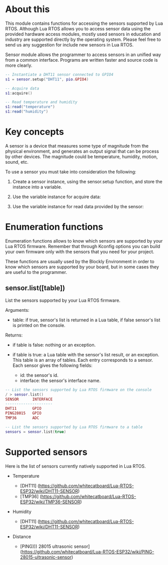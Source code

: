 # About this

This module contains functions for accessing the sensors supported by Lua RTOS. Although Lua RTOS allows you to access sensor data using the provided hardware access modules, mostly used sensors in education and industry are supported directly by the operating system. Please feel free to send us any suggestion for include new sensors in Lua RTOS.

Sensor module allows the programmer to access sensors in an unified way from a common interface. Programs are written faster and source code is more clearly.

```lua
-- Instantiate a DHT11 sensor connected to GPIO4
s1 = sensor.setup("DHT11", pio.GPIO4)

-- Acquire data
s1:acquire()

-- Read temperature and humidity
s1:read("temperature")
s1:read("humidity")
````

# Key concepts

A sensor is a device that measures some type of magnitude from the physical environment, and generates an output signal  that can be process by other devices. The magnitude could be temperature, humidity, motion, sound, etc.

To use a sensor you must take into consideration the following:

1. Create a sensor instance, using the sensor.setup function, and store the instance into a variable.

2. Use the variable instance for acquire data:

3. Use the variable instance for read data provided by the sensor:

# Enumeration functions

Enumeration functions allows to know which sensors are supported by your Lua RTOS firmware. Remember that through Kconfig options you can build your own firmware only with the sensors that you need for your project.

These functions are usually used by the Blockly Environment in order to know which sensors are supported by your board, but in some cases they are useful to the programmer.
 
## sensor.list([table])

List the sensors supported by your Lua RTOS firmware.

Arguments:

* table: if true, sensor's list is returned in a Lua table, if false sensor's list is printed on the console.

Returns:

* if table is false: nothing or an exception.

* if table is true: a Lua table with the sensor's list result, or an exception. This table is an array of tables. Each entry corresponds to a sensor. Each sensor gives the following fields:

  * id: the sensor's id.
  * interface: the sensor's interface name.

```lua
-- List the sensors supported by Lua RTOS firmware on the console
/ > sensor.list()
SENSOR      INTERFACE
---------------------
DHT11       GPIO     
PING28015   GPIO     
TMP36       ADC    
```

```lua
-- List the sensors supported by Lua RTOS firmware to a table
sensors = sensor.list(true)
```

# Supported sensors

Here is the list of sensors currently natively supported in Lua RTOS.

  * Temperature
    - [DHT11] (https://github.com/whitecatboard/Lua-RTOS-ESP32/wiki/DHT11-SENSOR)
    - [TMP36] (https://github.com/whitecatboard/Lua-RTOS-ESP32/wiki/TMP36-SENSOR)

  * Humidity
    - [DHT11] (https://github.com/whitecatboard/Lua-RTOS-ESP32/wiki/DHT11-SENSOR)

  * Distance
    - [PING))) 28015 ultrasonic sensor] (https://github.com/whitecatboard/Lua-RTOS-ESP32/wiki/PING-28015-ultrasonic-sensor)